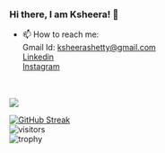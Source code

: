 ### Hi there, I am Ksheera! 👋 
- 📫 How to reach me:</br>
Gmail Id: ksheerashetty@gmail.com </br>
<a href = "https://www.linkedin.com/in/ksheera-shetty-059b61216"> Linkedin</a></br>
<a href = "https://www.instagram.com/_ksheera_shetty_/?utm_medium=copy_link">Instagram</a></br>
</br>
</br>
<img src = "https://github-readme-stats.vercel.app/api?username=Ksheerashetty&&show_icons=true&title_color=00FFE2&icon_color=99d1ce&text_color=07FCC2&bg_color=15151515"></br>
<!--[![Top Langs](https://github-readme-stats.vercel.app/api/top-langs/?username=anuraghazra&layout=pie)](https://github.com/anuraghazra/github-readme-stats)

<!--[![Top Langs](https://github-readme-stats.vercel.app/api/top-langs/?username=Ksheerashetty&layout=donut-vertical)](https://github.com/Ksheerashetty?tab=repositories)-->
[![GitHub Streak](https://streak-stats.demolab.com?user=Ksheerashetty&theme=buefy-dark)](https://git.io/streak-stats)</br>
![visitors](https://visitor-badge.laobi.icu/badge?page_id=Ksheerashetty)</br>
![trophy](https://github-profile-trophy.vercel.app/?username=Ksheerashetty)</br>
<!--<a href="https://visitorbadge.io/status?path=https%3A%2F%2Fgithub.com%2FKsheerashetty"><img src="https://api.visitorbadge.io/api/visitors?path=https%3A%2F%2Fgithub.com%2FKsheerashetty&label=Views&labelColor=%23ba68c8&countColor=%232ccce4&style=flat" /></a>

<!-- ![visitors](https://visitor-badge.glitch.me/badge?page_id=page.id&left_color=green&right_color=red)
                


<!--[![Top Langs](https://github-readme-stats.vercel.app/api/top-langs/?username=Ksheerashetty)](https://github.com/Ksheerashetty/github-readme-stats)
<!--[![Readme Card](https://github-readme-stats.vercel.app/api/pin/?username=Ksheerashetty&repo=github-readme-stats)](https://github.com/Ksheerashetty/github-readme-stats)
pins


<!--[instagram](https://www.instagram.com/_ksheera_shetty_/?utm_medium=copy_link)
<!--[instagram](https://encrypted-tbn0.gstatic.com/images?q=tbn:ANd9GcQ1U6LmpzoBNg2YbRan2SF3p9S1CafG33UMocaKrzKtNsZgijE2QNwVpYzJpRFumSJX0rU&usqp=CAU)

<!-- <a href = "https://www.hackerrank.com/ksheerashetty">HackerRank </br>
<!--
**Ksheerashetty/Ksheerashetty** is a ✨ _special_ ✨ repository because its `README.md` (this file) appears on your GitHub profile.

Here are some ideas to get you started:

- 🔭 I’m currently working on ...
- 🌱 I’m currently learning ...
- 👯 I’m looking to collaborate on ...
- 🤔 I’m looking for help with ...
- 💬 Ask me about ...
 ...
- 😄 Pronouns: ...
- ⚡ Fun fact: ...
-->
